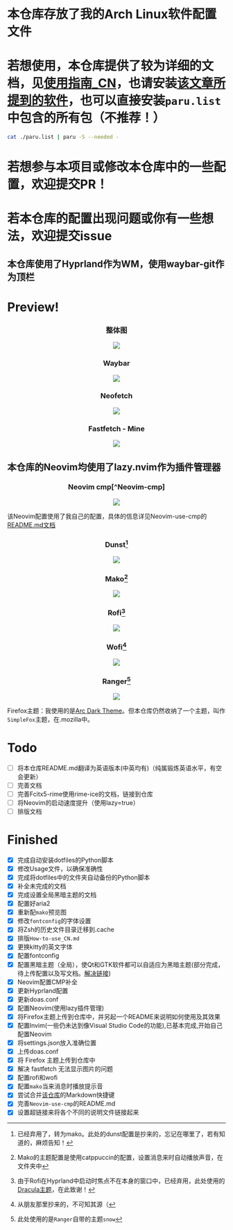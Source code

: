 # 本仓库存放了我的Arch Linux软件配置文件
# 若想使用，本仓库提供了较为详细的文档，见[使用指南_CN](https://github.com/PILIHU2022/My-dotfiles/blob/main/Usage_CN.md)，也请安装[该文章所提到的软件](https://github.com/PILIHU2022/My-dotfiles/blob/main/Programs.md)，也可以直接安装`paru.list`中包含的所有包（不推荐！）
```bash
cat ./paru.list | paru -S --needed -
```
<!-- # 若想参与或修改本仓库中的一些配置，可来到[ 该仓库 ](https://github.com/PILIHU2022/My-dotfiles-DEV)查看README.md -->
# 若想参与本项目或修改本仓库中的一些配置，欢迎提交PR！
# 若本仓库的配置出现问题或你有一些想法，欢迎提交issue
## 本仓库使用了Hyprland作为WM，使用waybar-git作为顶栏
# Preview!
### <div align='center'>整体图</div>
<p align='center'>
<!-- <img src = 'https://s1.imagehub.cc/images/2024/02/07/165e5420c0410773842aa850e870c4ef.md.png'> -->
<!-- <img src ='https://s1.imagehub.cc/images/2024/07/20/3f71f8008c684f15a5fcb43e1e11ec9b.png'> -->
<img src ='https://s1.imagehub.cc/images/2024/08/23/e408315bfec2454b76e8e95878b3f6ff.png'>
</p>

### <div align='center'>Waybar</div>
<p align='center'>
<img src = 'https://s1.imagehub.cc/images/2024/08/23/2b758fdeb2a73351b6347fd83461fd7d.png'
</p>

### <div align='center'>Neofetch</div>
<p align='center'>
<img src = 'https://s1.imagehub.cc/images/2024/02/07/4fd8aaa28a9ea768ed302dcc2ecb9d85.png'
</p>

### <div align='center'>Fastfetch - Mine</div>
<p align='center'>
<img src = 'https://s1.imagehub.cc/images/2024/02/07/6ee906b80d0050a2814e46ae5de1aa08.png'
</p>

<!-- <div align='center'>Fastfetch - by Meow0x7E</div> -->
<!-- <p align='center'> -->
<!-- <img src = 'https://s1.imagehub.cc/images/2024/02/07/6ee906b80d0050a2814e46ae5de1aa08.png' -->
<!-- </p> -->

<!-- 该配置使用了群友[猫猫](https://github.com/Meow0x7E)的Fastfetch配置，该配置是有猫猫自己动手写的，并没有借鉴其他人的配置。在此致谢！ -->

## 本仓库的Neovim均使用了lazy.nvim作为插件管理器
### <div align='center'>Neovim cmp[^Neovim-cmp]</div>
<p align='center'>
<img src = 'https://s1.imagehub.cc/images/2024/02/07/b135f52f9fbfd87928f655c658e42d11.png'
</p>

该Neovim配置使用了我自己的配置，具体的信息详见Neovim-use-cmp的[README.md文档](https://github.com/PILIHU2022/My-dotfiles/tree/main/.config/nvim)


### <div align='center'>Dunst[^Dunst]</div>
<p align='center'>
<img src = 'https://s1.imagehub.cc/images/2024/03/29/685a08a562184e96488228bb85eaf15d.png'
</p>

[^Dunst]: 已经弃用了，转为mako。此处的dunst配置是抄来的，忘记在哪里了，若有知道的，麻烦告知！

### <div align='center'>Mako[^Mako]</div>
<p align='center'>
<img src = 'https://s1.imagehub.cc/images/2024/08/19/9556798c9c10ca96bdf779b7cc6be0d3.png'
</p>

[^Mako]: Mako的主题配置是使用catppuccin的配置，设置消息来时自动播放声音，在文件夹中

### <div align='center'>Rofi[^Rofi]</div>
<p align='center'>
<img src = 'https://s1.imagehub.cc/images/2024/03/29/306441414fe4c6d18cc46544676de244.png'
</p>

[^Rofi]: 由于Rofi在Hyprland中启动时焦点不在本身的窗口中，已经弃用，此处使用的[Dracula主题](https://draculatheme.com/rofi)，在此致谢！

### <div align='center'>Wofi[^Wofi]</div>
<p align='center'>
<img src = 'https://s1.imagehub.cc/images/2024/03/29/18f8de49964d01b161cd51958ceab59c.png'
</p>

[^Wofi]: 从朋友那里抄来的，不可知其源（

### <div align='center'>Ranger[^Ranger]</div>
<p align='center'>
<img src = 'https://s1.imagehub.cc/images/2024/08/30/6b908f7224d6c6aa7e04e50f5f7413b9.png'
</p>

[^Ranger]: 此处使用的是`Ranger`自带的主题`snow`

Firefox主题：我使用的是[Arc Dark Theme](https://addons.mozilla.org/en-US/firefox/addon/arc-dark-theme-we/?utm_content=addons-manager-reviews-link&utm_medium=firefox-browser&utm_source=firefox-browser)。但本仓库仍然收纳了一个主题，叫作`SimpleFox`主题，在.mozilla中。

# Todo
* [ ] 将本仓库README.md翻译为英语版本(中英均有)（纯属锻炼英语水平，有空会更新）
* [ ] 完善文档
* [ ] 完善Fcitx5-rime使用rime-ice的文档，链接到仓库
* [ ] 将Neovim的启动速度提升（使用lazy=true）
* [ ] 排版文档

# Finished
* [x] 完成自动安装dotfiles的Python脚本
* [x] 修改Usage文件，以确保准确性
* [x] 完成将dotfiles中的文件夹自动备份的Python脚本
* [x] 补全未完成的文档
* [x] 完成设置全局黑暗主题的文档
* [x] 配置好aria2
* [x] 重新配`mako`预览图
* [x] 修改`fontconfig`的字体设置
* [x] 将Zsh的历史文件目录迁移到.cache
* [x] 排版`How-to-use_CN.md`
* [x] 更换kitty的英文字体
* [x] 配置fontconfig
* [x] 配置黑暗主题（全局），使Qt和GTK软件都可以自适应为黑暗主题(部分完成，待上传配置以及写文档。[解决链接](https://github.com/hyprwm/Hyprland/discussions/5867))
* [x] Neovim配置CMP补全
* [x] 更新Hyprland配置
* [x] 更新doas.conf
* [x] 配置Neovim(使用lazy插件管理)
* [x] 将Firefox主题上传到仓库中，并另起一个README来说明如何使用及其效果
* [x] 配置lnvim(一些仍未达到像Visual Studio Code的功能),已基本完成,开始自己配置Neovim
* [x] 将settings.json放入准确位置
* [x] 上传doas.conf
* [x] 将 Firefox 主题上传到仓库中
* [x] 解决 fastfetch 无法显示图片的问题
* [x] 配置rofi和wofi
* [x] 配置`mako`当来消息时播放提示音
* [x] 尝试合并[该仓库](https://github.com/Kicamon/nvim)的Markdown快捷键
* [x] 完善`Neovim-use-cmp`的README.md
* [x] 设置超链接来将各个不同的说明文件链接起来
